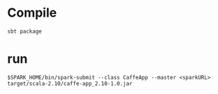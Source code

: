# Compile

```
sbt package
```

# run

```
$SPARK_HOME/bin/spark-submit --class CaffeApp --master <sparkURL> target/scala-2.10/caffe-app_2.10-1.0.jar
```

